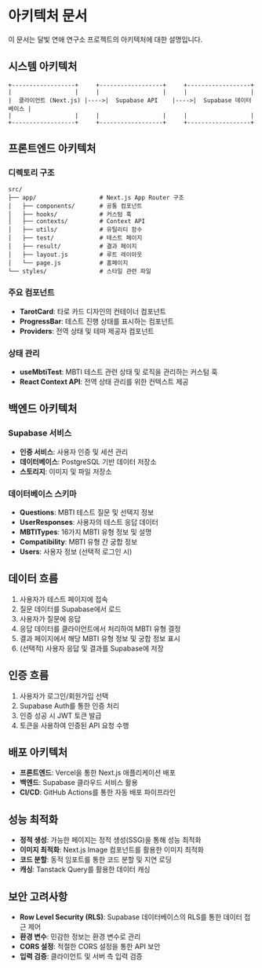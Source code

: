 # 아키텍처 문서

이 문서는 달빛 연애 연구소 프로젝트의 아키텍처에 대한 설명입니다.

## 시스템 아키텍처

```
+------------------+     +------------------+     +------------------+
|                  |     |                  |     |                  |
|  클라이언트 (Next.js) |---->|  Supabase API    |---->|  Supabase 데이터베이스 |
|                  |     |                  |     |                  |
+------------------+     +------------------+     +------------------+
```

## 프론트엔드 아키텍처

### 디렉토리 구조

```
src/
├── app/                  # Next.js App Router 구조
│   ├── components/       # 공통 컴포넌트
│   ├── hooks/            # 커스텀 훅
│   ├── contexts/         # Context API
│   ├── utils/            # 유틸리티 함수
│   ├── test/             # 테스트 페이지
│   ├── result/           # 결과 페이지
│   ├── layout.js         # 루트 레이아웃
│   └── page.js           # 홈페이지
└── styles/               # 스타일 관련 파일
```

### 주요 컴포넌트

- **TarotCard**: 타로 카드 디자인의 컨테이너 컴포넌트
- **ProgressBar**: 테스트 진행 상태를 표시하는 컴포넌트
- **Providers**: 전역 상태 및 테마 제공자 컴포넌트

### 상태 관리

- **useMbtiTest**: MBTI 테스트 관련 상태 및 로직을 관리하는 커스텀 훅
- **React Context API**: 전역 상태 관리를 위한 컨텍스트 제공

## 백엔드 아키텍처

### Supabase 서비스

- **인증 서비스**: 사용자 인증 및 세션 관리
- **데이터베이스**: PostgreSQL 기반 데이터 저장소
- **스토리지**: 이미지 및 파일 저장소

### 데이터베이스 스키마

- **Questions**: MBTI 테스트 질문 및 선택지 정보
- **UserResponses**: 사용자의 테스트 응답 데이터
- **MBTITypes**: 16가지 MBTI 유형 정보 및 설명
- **Compatibility**: MBTI 유형 간 궁합 정보
- **Users**: 사용자 정보 (선택적 로그인 시)

## 데이터 흐름

1. 사용자가 테스트 페이지에 접속
2. 질문 데이터를 Supabase에서 로드
3. 사용자가 질문에 응답
4. 응답 데이터를 클라이언트에서 처리하여 MBTI 유형 결정
5. 결과 페이지에서 해당 MBTI 유형 정보 및 궁합 정보 표시
6. (선택적) 사용자 응답 및 결과를 Supabase에 저장

## 인증 흐름

1. 사용자가 로그인/회원가입 선택
2. Supabase Auth를 통한 인증 처리
3. 인증 성공 시 JWT 토큰 발급
4. 토큰을 사용하여 인증된 API 요청 수행

## 배포 아키텍처

- **프론트엔드**: Vercel을 통한 Next.js 애플리케이션 배포
- **백엔드**: Supabase 클라우드 서비스 활용
- **CI/CD**: GitHub Actions를 통한 자동 배포 파이프라인

## 성능 최적화

- **정적 생성**: 가능한 페이지는 정적 생성(SSG)을 통해 성능 최적화
- **이미지 최적화**: Next.js Image 컴포넌트를 활용한 이미지 최적화
- **코드 분할**: 동적 임포트를 통한 코드 분할 및 지연 로딩
- **캐싱**: Tanstack Query를 활용한 데이터 캐싱

## 보안 고려사항

- **Row Level Security (RLS)**: Supabase 데이터베이스의 RLS를 통한 데이터 접근 제어
- **환경 변수**: 민감한 정보는 환경 변수로 관리
- **CORS 설정**: 적절한 CORS 설정을 통한 API 보안
- **입력 검증**: 클라이언트 및 서버 측 입력 검증
